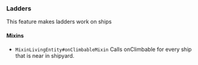 ### Ladders

This feature makes ladders work on ships

#### Mixins

* `MixinLivingEntity#onClimbableMixin` Calls onClimbable for every ship that is
  near in shipyard.
